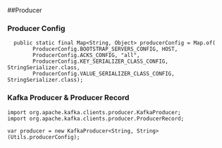 ##Producer

### Producer Config

```
  public static final Map<String, Object> producerConfig = Map.of(
        ProducerConfig.BOOTSTRAP_SERVERS_CONFIG, HOST,
        ProducerConfig.ACKS_CONFIG, "all",
        ProducerConfig.KEY_SERIALIZER_CLASS_CONFIG, StringSerializer.class,
        ProducerConfig.VALUE_SERIALIZER_CLASS_CONFIG, StringSerializer.class);
```
        
### Kafka Producer & Producer Record

```
import org.apache.kafka.clients.producer.KafkaProducer;
import org.apache.kafka.clients.producer.ProducerRecord;

var producer = new KafkaProducer<String, String>(Utils.producerConfig);
```
